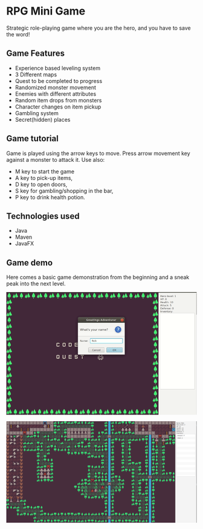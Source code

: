 # RPG Mini Game

Strategic role-playing game where you are the hero, and you have to save the word!

## Game Features

- Experience based leveling system
- 3 Different maps
- Quest to be completed to progress
- Randomized monster movement
- Enemies with different attributes
- Random item drops from monsters
- Character changes on item pickup
- Gambling system
- Secret(hidden) places


## Game tutorial

Game is played using the arrow keys to move.
Press arrow movement key against a monster to attack it.
 Use also:
- M key to start the game
- A key to pick-up items,
- D key to open doors,
- S key for gambling/shopping in the bar,
- P key to drink health potion.




## Technologies used

- Java
- Maven
- JavaFX


## Game demo

Here comes a basic game demonstration from the beginning and a sneak peak into the next level.

![Game Demo lvl1](/demo/rpg_lvl1.gif)

![Game lvl2](/demo/rpg_lvl2.png)
